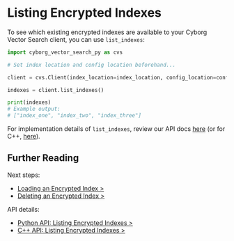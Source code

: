 # Listing Encrypted Indexes

To see which existing encrypted indexes are available to your Cyborg Vector Search client, you can use `list_indexes`:

```python
import cyborg_vector_search_py as cvs

# Set index location and config location beforehand...

client = cvs.Client(index_location=index_location, config_location=config_location)

indexes = client.list_indexes()

print(indexes)
# Example output:
# ["index_one", "index_two", "index_three"]
```

For implementation details of `list_indexes`, review our API docs [here](../../reference/python/py-api.md#list-indexes) (or for C++, [here](../../reference/cpp/cpp-api.md#listindexes)).

## Further Reading

Next steps:

- [Loading an Encrypted Index >](./2.2.loading-encrypted-index.md)
- [Deleting an Encrypted Index >](./2.5.deleting-encrypted-index.md)

API details:

- [Python API: Listing Encrypted Indexes >](../../reference/python/py-api.md#list-indexes)
- [C++ API: Listing Encrypted Indexes >](../../reference/cpp/cpp-api.md#listindexes)